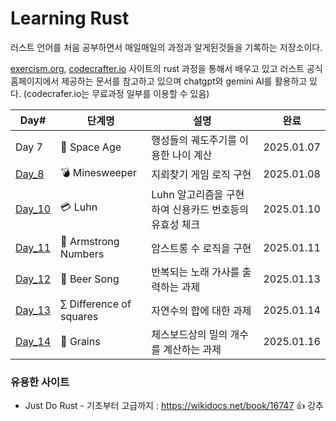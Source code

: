 # Learning Rust

러스트 언어를 처음 공부하면서 매일매일의 과정과 알게된것들을 기록하는 저장소이다.

[exercism.org](https://exercism.org/tracks/rust "exercism.org"), [codecrafter.io](https://app.codecrafters.io/catalog, "codecrafter.io") 사이트의 rust 과정을 통해서 배우고 있고 러스트 공식 홈페이지에서 제공하는 문서를 참고하고 있으며 chatgpt와 gemini AI를 활용하고 있다. (codecrafer.io는 무료과정 일부를 이용할 수 있음)

| Day#                                          | 단계명                     | 설명                               | 완료         |
| --------------------------------------------- | ----------------------- | -------------------------------- | ---------- |
| Day 7                                         | 🚀 Space Age            | 행성들의 궤도주기를 이용한 나이 계산             | 2025.01.07 |
| [Day_8](Day_8_Minesweeper.md)                 | 💣 Minesweeper          | 지뢰찾기 게임 로직 구현                    | 2025.01.08 |
| [Day_10](Day_10_Luhn.md)                      | 💳 Luhn                 | Luhn 알고리즘을 구현하여 신용카드 번호등의 유효성 체크 | 2025.01.10 |
| [Day_11](Day_11_Armstrong%20Numbers.md)       | 🔢 Armstrong Numbers    | 암스트롱 수 로직을 구현                    | 2025.01.11 |
| [Day_12](Day_12_Beer%20Song.md)               | 🍺 Beer Song            | 반복되는 노래 가사를 출력하는 과제              | 2025.01.13 |
| [Day_13](Day_13_Difference%20of%20squares.md) | ∑ Difference of squares | 자연수의 합에 대한 과제                    | 2025.01.14 |
| [Day_14](Day_14_Grains.md)                    | 🌾 Grains               | 체스보드상의 밀의 개수를 계산하는 과제            | 2025.01.16 |

### 유용한 사이트

- Just Do Rust - 기초부터 고급까지 : https://wikidocs.net/book/16747   👍 강추


